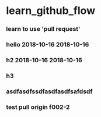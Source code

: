 # learn_github_flow

### learn to use 'pull request'

### hello 2018-10-16 2018-10-16

### h2 2018-10-16 2018-10-16

### h3

### asdfasdfssdfasdfasdfsafdsdf

### test pull origin f002-2
